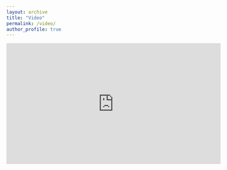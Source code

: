 ```yaml
---
layout: archive
title: "Video"
permalink: /video/
author_profile: true
---
```


<iframe width="560" height="315" src="https://www.youtube.com/embed/ldFcSwR8Df4" title="YouTube video player" frameborder="0" allow="accelerometer; autoplay; clipboard-write; encrypted-media; gyroscope; picture-in-picture; web-share" allowfullscreen></iframe>


